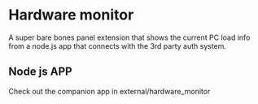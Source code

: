 # Hardware monitor

A super bare bones panel extension that shows the current PC load info from a node.js app 
that connects with the 3rd party auth system.

##  Node js APP

Check out the companion app in external/hardware_monitor
